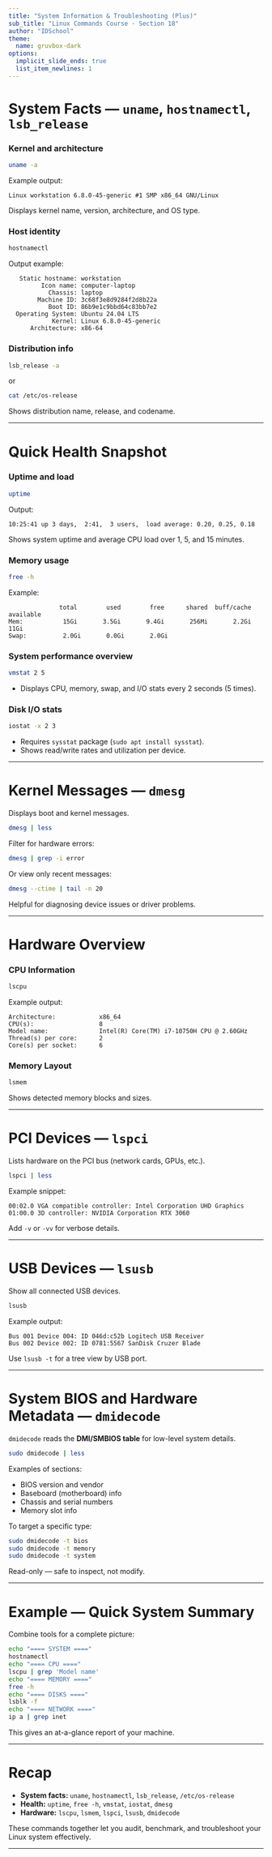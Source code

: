 ```yaml
---
title: "System Information & Troubleshooting (Plus)"
sub_title: "Linux Commands Course · Section 18"
author: "IDSchool"
theme:
  name: gruvbox-dark
options:
  implicit_slide_ends: true
  list_item_newlines: 1
---
```



System Facts — `uname`, `hostnamectl`, `lsb_release`
====================================================
### Kernel and architecture

```bash
uname -a
```

Example output:

```
Linux workstation 6.8.0-45-generic #1 SMP x86_64 GNU/Linux
```

Displays kernel name, version, architecture, and OS type.

### Host identity

```bash
hostnamectl
```

Output example:

```
   Static hostname: workstation
         Icon name: computer-laptop
           Chassis: laptop
        Machine ID: 3c68f3e8d9284f2d8b22a
           Boot ID: 86b9e1c9bbd64c83bb7e2
  Operating System: Ubuntu 24.04 LTS
            Kernel: Linux 6.8.0-45-generic
      Architecture: x86-64
```

### Distribution info

```bash
lsb_release -a
```

or

```bash
cat /etc/os-release
```

Shows distribution name, release, and codename.

---

Quick Health Snapshot
=====================
### Uptime and load

```bash
uptime
```

Output:

```
10:25:41 up 3 days,  2:41,  3 users,  load average: 0.20, 0.25, 0.18
```

Shows system uptime and average CPU load over 1, 5, and 15 minutes.

### Memory usage

```bash
free -h
```

Example:

```
              total        used        free      shared  buff/cache   available
Mem:           15Gi       3.5Gi       9.4Gi       256Mi       2.2Gi        11Gi
Swap:          2.0Gi       0.0Gi       2.0Gi
```

### System performance overview

```bash
vmstat 2 5
```

- Displays CPU, memory, swap, and I/O stats every 2 seconds (5 times).

### Disk I/O stats

```bash
iostat -x 2 3
```

- Requires `sysstat` package (`sudo apt install sysstat`).
- Shows read/write rates and utilization per device.

---

Kernel Messages — `dmesg`
=========================
Displays boot and kernel messages.

```bash
dmesg | less
```

Filter for hardware errors:

```bash
dmesg | grep -i error
```

Or view only recent messages:

```bash
dmesg --ctime | tail -n 20
```

Helpful for diagnosing device issues or driver problems.

---

Hardware Overview
=================
### CPU Information

```bash
lscpu
```

Example output:

```
Architecture:            x86_64
CPU(s):                  8
Model name:              Intel(R) Core(TM) i7-10750H CPU @ 2.60GHz
Thread(s) per core:      2
Core(s) per socket:      6
```

### Memory Layout

```bash
lsmem
```

Shows detected memory blocks and sizes.

---

PCI Devices — `lspci`
=====================
Lists hardware on the PCI bus (network cards, GPUs, etc.).

```bash
lspci | less
```

Example snippet:

```
00:02.0 VGA compatible controller: Intel Corporation UHD Graphics
01:00.0 3D controller: NVIDIA Corporation RTX 3060
```

Add `-v` or `-vv` for verbose details.

---

USB Devices — `lsusb`
=====================
Show all connected USB devices.

```bash
lsusb
```

Example output:

```
Bus 001 Device 004: ID 046d:c52b Logitech USB Receiver
Bus 002 Device 002: ID 0781:5567 SanDisk Cruzer Blade
```

Use `lsusb -t` for a tree view by USB port.

---

System BIOS and Hardware Metadata — `dmidecode`
===============================================
`dmidecode` reads the **DMI/SMBIOS table** for low-level system details.

```bash
sudo dmidecode | less
```

Examples of sections:
- BIOS version and vendor
- Baseboard (motherboard) info
- Chassis and serial numbers
- Memory slot info

To target a specific type:

```bash
sudo dmidecode -t bios
sudo dmidecode -t memory
sudo dmidecode -t system
```

Read-only — safe to inspect, not modify.

---

Example — Quick System Summary
==============================
Combine tools for a complete picture:

```bash
echo "==== SYSTEM ===="
hostnamectl
echo "==== CPU ===="
lscpu | grep 'Model name'
echo "==== MEMORY ===="
free -h
echo "==== DISKS ===="
lsblk -f
echo "==== NETWORK ===="
ip a | grep inet
```

This gives an at-a-glance report of your machine.

---

Recap
=====
- **System facts:** `uname`, `hostnamectl`, `lsb_release`, `/etc/os-release`  
- **Health:** `uptime`, `free -h`, `vmstat`, `iostat`, `dmesg`  
- **Hardware:** `lscpu`, `lsmem`, `lspci`, `lsusb`, `dmidecode`  

These commands together let you audit, benchmark, and troubleshoot your Linux system effectively.

---


